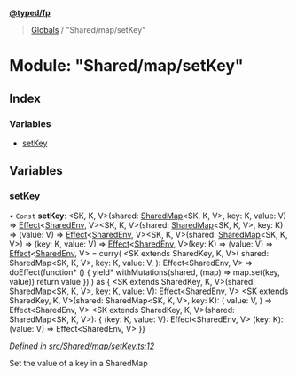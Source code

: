 **[@typed/fp](../README.md)**

> [Globals](../globals.md) / "Shared/map/setKey"

# Module: "Shared/map/setKey"

## Index

### Variables

* [setKey](_shared_map_setkey_.md#setkey)

## Variables

### setKey

• `Const` **setKey**: \<SK, K, V>(shared: [SharedMap](../interfaces/_shared_map_sharedmap_.sharedmap.md)\<SK, K, V>, key: K, value: V) => [Effect](_effect_effect_.effect.md)\<[SharedEnv](../interfaces/_shared_core_services_sharedenv_.sharedenv.md), V>\<SK, K, V>(shared: [SharedMap](../interfaces/_shared_map_sharedmap_.sharedmap.md)\<SK, K, V>, key: K) => (value: V) => [Effect](_effect_effect_.effect.md)\<[SharedEnv](../interfaces/_shared_core_services_sharedenv_.sharedenv.md), V>\<SK, K, V>(shared: [SharedMap](../interfaces/_shared_map_sharedmap_.sharedmap.md)\<SK, K, V>) => (key: K, value: V) => [Effect](_effect_effect_.effect.md)\<[SharedEnv](../interfaces/_shared_core_services_sharedenv_.sharedenv.md), V>(key: K) => (value: V) => [Effect](_effect_effect_.effect.md)\<[SharedEnv](../interfaces/_shared_core_services_sharedenv_.sharedenv.md), V> = curry( \<SK extends SharedKey, K, V>( shared: SharedMap\<SK, K, V>, key: K, value: V, ): Effect\<SharedEnv, V> => doEffect(function* () { yield* withMutations(shared, (map) => map.set(key, value)) return value }),) as { \<SK extends SharedKey, K, V>(shared: SharedMap\<SK, K, V>, key: K, value: V): Effect\<SharedEnv, V> \<SK extends SharedKey, K, V>(shared: SharedMap\<SK, K, V>, key: K): ( value: V, ) => Effect\<SharedEnv, V> \<SK extends SharedKey, K, V>(shared: SharedMap\<SK, K, V>): { (key: K, value: V): Effect\<SharedEnv, V> (key: K): (value: V) => Effect\<SharedEnv, V> }}

*Defined in [src/Shared/map/setKey.ts:12](https://github.com/TylorS/typed-fp/blob/559f273/src/Shared/map/setKey.ts#L12)*

Set the value of a key in a SharedMap
